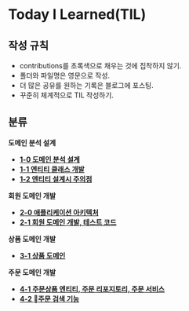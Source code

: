 # Today I Learned(TIL)

## 작성 규칙
- contributions를 초록색으로 채우는 것에 집착하지 않기.
- 폴더와 파일명은 영문으로 작성.
- 더 많은 공유를 원하는 기록은 블로그에 포스팅.
- 꾸준히 체계적으로 TIL 작성하기. 

## 분류

**도메인 분석 설계**
- [**1-0 도메인 분석 설계**](https://github.com/YeongJae0114/TIL/blob/main/Spring-Jpa-1/Spring-Jpa_1-0.md)
- [**1-1 엔티티 클래스 개발**](https://github.com/YeongJae0114/TIL/blob/main/Spring-Jpa-1/Spring-Jpa_1-1.md)
- [**1-2 엔티티 설계시 주의점**](https://github.com/YeongJae0114/TIL/blob/main/Spring-Jpa-1/Spring-Jpa_1-0.md)

**회원 도메인 개발**
- [**2-0 애플리케이션 아키텍처**](https://github.com/YeongJae0114/TIL/blob/main/Spring-Jpa-1/Spring-Jpa_2-0.md)
- [**2-1 회원 도메인 개발, 테스트 코드**](https://github.com/YeongJae0114/TIL/blob/main/Spring-Jpa-1/Spring-Jpa_2-1.md)


**상품 도메인 개발**
- [**3-1 상품 도메인**](https://github.com/YeongJae0114/TIL/blob/main/Spring-Jpa-1/Spring-Jpa_3-1.md)

**주문 도메인 개발**
- [**4-1 주문상품 엔티티, 주문 리포지토리, 주문 서비스**](https://github.com/YeongJae0114/TIL/blob/main/Spring-Jpa-1/Spring-Jpa_4-1.md)
- [**4-2 주문 검색 기능**](https://github.com/YeongJae0114/TIL/blob/main/Spring-Jpa-1/Spring-Jpa_4-2.md)


